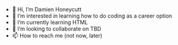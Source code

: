 - 👋 Hi, I’m Damien Honeycutt
- 👀 I’m interested in learning how to do coding as a career option
- 🌱 I’m currently learning HTML
- 💞️ I’m looking to collaborate on TBD
- 📫 How to reach me (not now, later)

<!---
DamienHoneycutt/DamienHoneycutt is a ✨ special ✨ repository because its `README.md` (this file) appears on your GitHub profile.
You can click the Preview link to take a look at your changes.
--->
